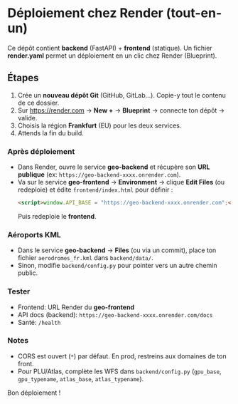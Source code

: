 
# Déploiement chez Render (tout-en-un)

Ce dépôt contient **backend** (FastAPI) + **frontend** (statique). Un fichier **render.yaml** permet un déploiement en un clic chez Render (Blueprint).

## Étapes

1) Crée un **nouveau dépôt Git** (GitHub, GitLab…). Copie-y tout le contenu de ce dossier.
2) Sur https://render.com → **New +** → **Blueprint** → connecte ton dépôt → valide.
3) Choisis la région **Frankfurt** (EU) pour les deux services.
4) Attends la fin du build.

### Après déploiement
- Dans Render, ouvre le service **geo-backend** et récupère son **URL publique** (ex: `https://geo-backend-xxxx.onrender.com`).
- Va sur le service **geo-frontend** → **Environment** → clique **Edit Files** (ou redeploie) et édite `frontend/index.html` pour définir :
  ```html
  <script>window.API_BASE = "https://geo-backend-xxxx.onrender.com";</script>
  ```
  Puis redeploie le **frontend**.

### Aéroports KML
- Dans le service **geo-backend** → **Files** (ou via un commit), place ton fichier `aerodromes_fr.kml` dans `backend/data/`.
- Sinon, modifie `backend/config.py` pour pointer vers un autre chemin public.

### Tester
- Frontend: URL Render du **geo-frontend**
- API docs (backend): `https://geo-backend-xxxx.onrender.com/docs`
- Santé: `/health`

### Notes
- CORS est ouvert (`*`) par défaut. En prod, restreins aux domaines de ton front.
- Pour PLU/Atlas, complète les WFS dans `backend/config.py` (`gpu_base`, `gpu_typename`, `atlas_base`, `atlas_typename`).

Bon déploiement !
